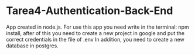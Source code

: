 # Tarea4-Authentication-Back-End
App created in node.js. For use this app you need write in the terminal: npm install, after of this you need to create a new project in google and put the correct credentials in the file of .env In addition, you need to create a new database in postgres.
